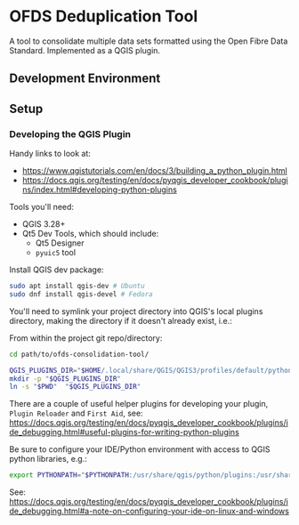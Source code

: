 # OFDS Deduplication Tool

A tool to consolidate multiple data sets formatted using the Open Fibre Data Standard. Implemented as a QGIS plugin.

## Development Environment

## Setup

### Developing the QGIS Plugin

Handy links to look at:

- https://www.qgistutorials.com/en/docs/3/building_a_python_plugin.html
- https://docs.qgis.org/testing/en/docs/pyqgis_developer_cookbook/plugins/index.html#developing-python-plugins

Tools you'll need:

- QGIS 3.28+
- Qt5 Dev Tools, which should include:
  - Qt5 Designer
  - `pyuic5` tool

Install QGIS dev package:

```bash
sudo apt install qgis-dev # Ubuntu
sudo dnf install qgis-devel # Fedora
```

You'll need to symlink your project directory into QGIS's local plugins directory, making the directory if it doesn't already exist, i.e.:

From within the project git repo/directory:

```bash
cd path/to/ofds-consolidation-tool/

QGIS_PLUGINS_DIR="$HOME/.local/share/QGIS/QGIS3/profiles/default/python/plugins"
mkdir -p "$QGIS_PLUGINS_DIR"
ln -s "$PWD"  "$QGIS_PLUGINS_DIR"
```

There are a couple of useful helper plugins for developing your plugin, `Plugin Reloader` and `First Aid`, see: https://docs.qgis.org/testing/en/docs/pyqgis_developer_cookbook/plugins/ide_debugging.html#useful-plugins-for-writing-python-plugins

Be sure to configure your IDE/Python environment with access to QGIS python libraries, e.g.:

```bash
export PYTHONPATH="$PYTHONPATH:/usr/share/qgis/python/plugins:/usr/share/qgis/python"
```

See: https://docs.qgis.org/testing/en/docs/pyqgis_developer_cookbook/plugins/ide_debugging.html#a-note-on-configuring-your-ide-on-linux-and-windows
